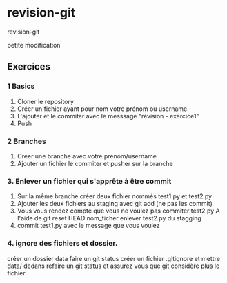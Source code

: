 # revision-git
revision-git

petite modification

## Exercices

### 1 Basics

1. Cloner le repository
2. Créer un fichier ayant pour nom votre prénom ou username
3. L'ajouter et le commiter avec le messsage "révision - exercice1"
4. Push

### 2 Branches

1. Créer une branche avec votre prenom/username
2. Ajouter un fichier le commiter et pusher sur la branche

### 3. Enlever un fichier qui s'apprête à être commit

1. Sur la même branche créer deux fichier nommés test1.py et test2.py
2. Ajouter les deux fichiers au staging avec git add (ne pas les commit)
3. Vous vous rendez compte que vous ne voulez pas commiter test2.py 
   A l'aide de git reset HEAD nom_ficher enlever test2.py du stagging
4. commit test1.py avec le message que vous voulez


### 4. ignore des fichiers et dossier.

créer un dossier data
faire un git status
créer un fichier .gitignore 
et mettre data/ dedans
refaire un git status et assurez vous que git 
considère plus le fichier
